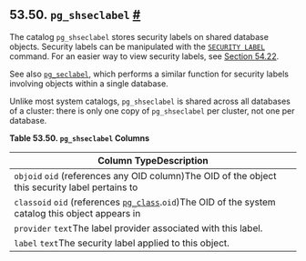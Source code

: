 ## 53.50. `pg_shseclabel` [#](#CATALOG-PG-SHSECLABEL)

The catalog `pg_shseclabel` stores security labels on shared database objects. Security labels can be manipulated with the [`SECURITY LABEL`](sql-security-label "SECURITY LABEL") command. For an easier way to view security labels, see [Section 54.22](view-pg-seclabels "54.22. pg_seclabels").

See also [`pg_seclabel`](catalog-pg-seclabel "53.46. pg_seclabel"), which performs a similar function for security labels involving objects within a single database.

Unlike most system catalogs, `pg_shseclabel` is shared across all databases of a cluster: there is only one copy of `pg_shseclabel` per cluster, not one per database.

**Table 53.50. `pg_shseclabel` Columns**

| Column TypeDescription                                                                                                                        |
| --------------------------------------------------------------------------------------------------------------------------------------------- |
| `objoid` `oid` (references any OID column)The OID of the object this security label pertains to                                               |
| `classoid` `oid` (references [`pg_class`](catalog-pg-class "53.11. pg_class").`oid`)The OID of the system catalog this object appears in |
| `provider` `text`The label provider associated with this label.                                                                               |
| `label` `text`The security label applied to this object.                                                                                      |